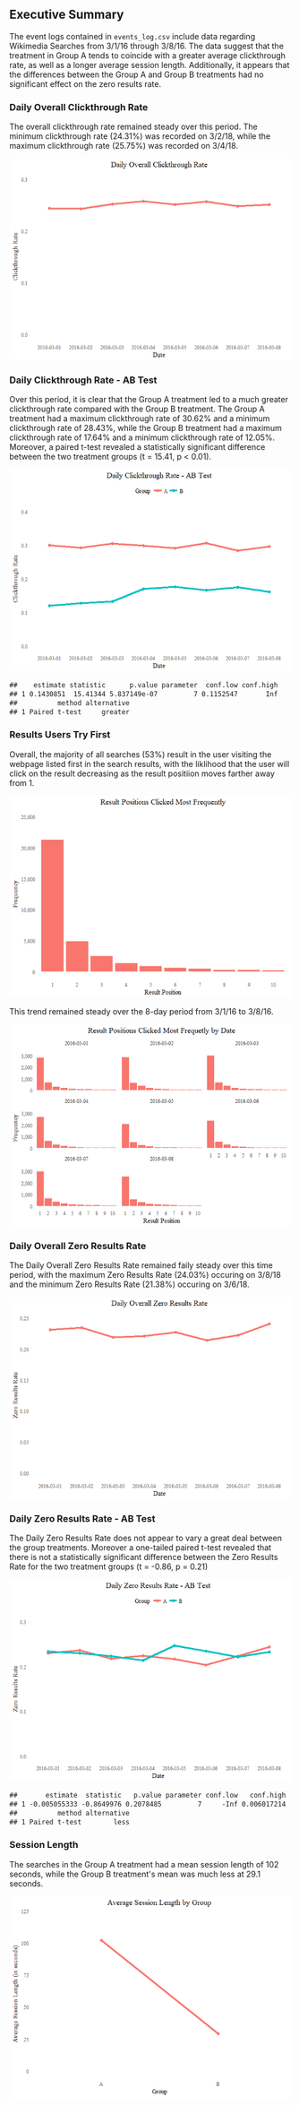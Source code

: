 
## Executive Summary

The event logs contained in `events_log.csv` include data regarding Wikimedia Searches from 3/1/16 through 3/8/16. The data suggest that the treatment in Group A tends to coincide with a greater average clickthrough rate, as well as a longer average session length. Additionally, it appears that the differences between the  Group A and Group B treatments had no significant effect on the zero results rate.







### Daily Overall Clickthrough Rate

The overall clickthrough rate remained steady over this period. The minimum clickthrough rate (24.31%) was recorded on 3/2/18, while the maximum clickthrough rate (25.75%) was recorded on 3/4/18. 




![](wikimedia_clickthrough_analysis_files/figure-html/unnamed-chunk-4-1.png)<!-- -->


### Daily Clickthrough Rate - AB Test

Over this period, it is clear that the Group A treatment led to a much greater clickthrough rate compared with the Group B treatment. The Group A treatment had a maximum clickthrough rate of 30.62% and a minimum clickthrough rate of 28.43%, while the Group B treatment had a maximum clickthrough rate of 17.64% and a minimum clickthrough rate of 12.05%. Moreover, a paired t-test revealed a statistically significant difference between the two treatment groups (t = 15.41, p < 0.01).




![](wikimedia_clickthrough_analysis_files/figure-html/unnamed-chunk-6-1.png)<!-- -->



```
##    estimate statistic      p.value parameter  conf.low conf.high
## 1 0.1430851  15.41344 5.837149e-07         7 0.1152547       Inf
##          method alternative
## 1 Paired t-test     greater
```


### Results Users Try First

Overall, the majority of all searches (53%) result in the user visiting the webpage listed first in the search results, with the liklihood that the user will click on the result decreasing as the result positiion moves farther away from 1. 

![](wikimedia_clickthrough_analysis_files/figure-html/unnamed-chunk-8-1.png)<!-- -->

This trend remained steady over the 8-day period from 3/1/16 to 3/8/16.

![](wikimedia_clickthrough_analysis_files/figure-html/unnamed-chunk-9-1.png)<!-- -->

### Daily Overall Zero Results Rate

The Daily Overall Zero Results Rate remained faily steady over this time period, with the maximum Zero Results Rate (24.03%) occuring on 3/8/18 and the minimum Zero Results Rate (21.38%) occuring on 3/6/18.




![](wikimedia_clickthrough_analysis_files/figure-html/unnamed-chunk-11-1.png)<!-- -->

### Daily Zero Results Rate - AB Test

The Daily Zero Results Rate does not appear to vary a great deal between the group treatments. Moreover a one-tailed paired t-test revealed that there is not a statistically significant difference between the Zero Results Rate for the two treatment groups (t = -0.86, p = 0.21) 




![](wikimedia_clickthrough_analysis_files/figure-html/unnamed-chunk-13-1.png)<!-- -->



```
##       estimate  statistic   p.value parameter conf.low   conf.high
## 1 -0.005055333 -0.8649976 0.2078485         7     -Inf 0.006017214
##          method alternative
## 1 Paired t-test        less
```

### Session Length

The searches in the Group A treatment had a mean session length of 102 seconds, while the Group B treatment's mean was much less at 29.1 seconds.




![](wikimedia_clickthrough_analysis_files/figure-html/unnamed-chunk-16-1.png)<!-- -->

